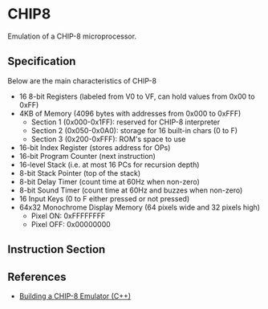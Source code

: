 # CHIP8
Emulation of a CHIP-8 microprocessor.


## Specification

Below are the main characteristics of CHIP-8

- 16 8-bit Registers (labeled from V0 to VF, can hold values from 0x00 to 0xFF)
- 4KB of Memory (4096 bytes with addresses from 0x000 to 0xFFF)
    - Section 1 (0x000-0x1FF): reserved for CHIP-8 interpreter
    - Section 2 (0x050-0x0A0): storage for 16 built-in chars (0 to F)
    - Section 3 (0x200-0xFFF): ROM's space to use
- 16-bit Index Register (stores address for OPs)
- 16-bit Program Counter (next instruction)
- 16-level Stack (i.e. at most 16 PCs for recursion depth)
- 8-bit Stack Pointer (top of the stack)
- 8-bit Delay Timer (count time at 60Hz when non-zero)
- 8-bit Sound Timer (count time at 60Hz and buzzes when non-zero)
- 16 Input Keys (0 to F either pressed or not pressed)
- 64x32 Monochrome Display Memory (64 pixels wide and 32 pixels high)
    - Pixel ON: 0xFFFFFFFF
    - Pixel OFF: 0x00000000

## Instruction Section



## References
- [Building a CHIP-8 Emulator (C++)](https://austinmorlan.com/posts/chip8_emulator/)


